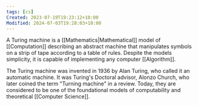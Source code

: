 ```yaml
---
tags: [cs]
Created: 2023-07-19T19:23:12+10:00
Modified: 2024-07-03T19:28:03+10:00
---
```

A Turing machine is a [[Mathematics|Mathematical]] model of [[Computation]] describing an abstract machine that manipulates symbols on a strip of tape according to a table of rules. Despite the models simplicity, it is capable of implementing any computer [[Algorithm]]. 

The Turing machine was invented in 1936 by Alan Turing, who called it an automatic machine. It was Turing's Doctoral advisor, Alonzo Church, who later coined the term "Turning machine" in a review. Today, they are considered to be one of the foundational models of computability and theoretical [[Computer Science]].  